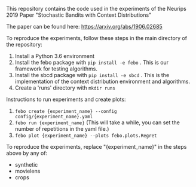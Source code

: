 This repository contains the code used in the experiments of the Neurips 2019 Paper
"Stochastic Bandits with Context Distributions"

The paper can be found here: https://arxiv.org/abs/1906.02685

To reproduce the experiments, follow these steps in the main directory of the repository:

1. Install a Python 3.6 environment
2. Install the febo package with `pip install -e febo` . This is our framework for testing algorithms.
3. Install the sbcd package with `pip install -e sbcd` . This is the implementation of the context distribution environment and algorithms.
4. Create a 'runs' directory with `mkdir runs`


Instructions to run experiments and create plots:

1. `febo create {experiment_name} --config config/{experiment_name}.yaml`
2. `febo run {experiment_name}`
                (This will take a while, you can set the number of repetitions in the yaml file.)
3. `febo plot {experiment_name} --plots febo.plots.Regret`


To reproduce the experiments, replace "{experiment_name}" in the steps above by any of:

* synthetic
* movielens
* crops
